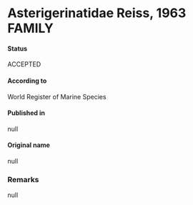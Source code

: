 Asterigerinatidae Reiss, 1963 FAMILY
=======

#### Status
ACCEPTED

#### According to
World Register of Marine Species

#### Published in
null

#### Original name
null

### Remarks
null